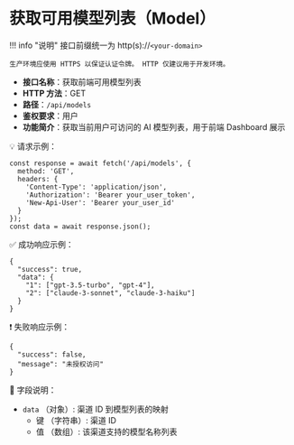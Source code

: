 # 获取可用模型列表（Model）

!!! info "说明"
    接口前缀统一为 http(s)://`<your-domain>`

    生产环境应使用 HTTPS 以保证认证令牌。 HTTP 仅建议用于开发环境。

- **接口名称**：获取前端可用模型列表
- **HTTP 方法**：GET
- **路径**：`/api/models`
- **鉴权要求**：用户
- **功能简介**：获取当前用户可访问的 AI 模型列表，用于前端 Dashboard 展示

 💡 请求示例：

```
const response = await fetch('/api/models', {  
  method: 'GET',  
  headers: {  
    'Content-Type': 'application/json',  
    'Authorization': 'Bearer your_user_token',
    'New-Api-User': 'Bearer your_user_id'
  }  
});  
const data = await response.json();
```

 ✅ 成功响应示例：

```
{  
  "success": true,  
  "data": {  
    "1": ["gpt-3.5-turbo", "gpt-4"],  
    "2": ["claude-3-sonnet", "claude-3-haiku"]  
  }  
}
```

 ❗ 失败响应示例：

```
{  
  "success": false,  
  "message": "未授权访问"  
}
```

 🧾 字段说明：

- `data` （对象）: 渠道 ID 到模型列表的映射
    - 键 （字符串）: 渠道 ID
    - 值 （数组）: 该渠道支持的模型名称列表

